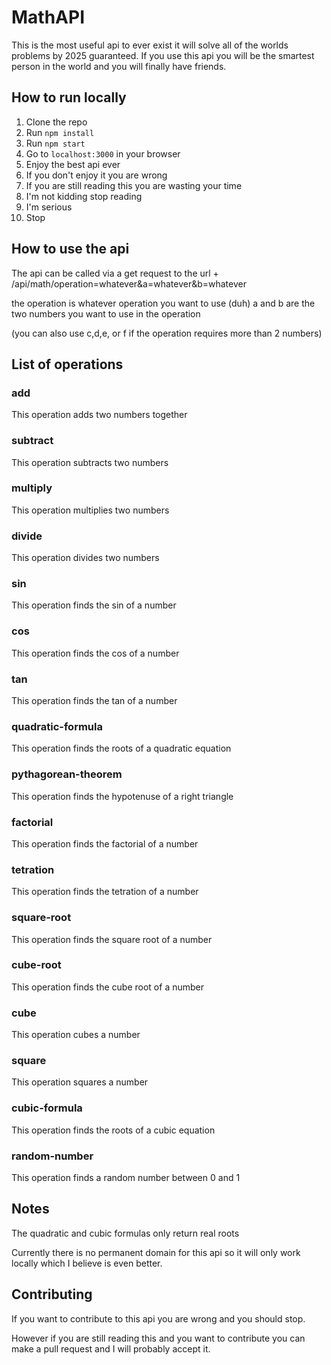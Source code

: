 # MathAPI
 
This is the most useful api to ever exist it will solve all of the worlds problems by 2025 guaranteed.
If you use this api you will be the smartest person in the world and you will finally have friends.

## How to run locally 

1. Clone the repo
2. Run `npm install`
3. Run `npm start`
4. Go to `localhost:3000` in your browser
5. Enjoy the best api ever
6. If you don't enjoy it you are wrong
7. If you are still reading this you are wasting your time
8. I'm not kidding stop reading
9. I'm serious
10. Stop

## How to use the api

The api can be called via a get request to the url + /api/math/operation=whatever&a=whatever&b=whatever

the operation is whatever operation you want to use (duh)
a and b are the two numbers you want to use in the operation 

(you can also use c,d,e, or f if the operation requires more than 2 numbers)

## List of operations

  <!-- add,subtract,multiply,divide,sin,cos,tan,quadratic-formula, 
    pythagorean-theorem, factorial, tetration, square-root, cube-root, 
    cube, square, cubic-formula, random-number, -->

### add

This operation adds two numbers together

### subtract

This operation subtracts two numbers

### multiply

This operation multiplies two numbers

### divide

This operation divides two numbers

### sin

This operation finds the sin of a number

### cos

This operation finds the cos of a number

### tan

This operation finds the tan of a number

### quadratic-formula

This operation finds the roots of a quadratic equation

### pythagorean-theorem

This operation finds the hypotenuse of a right triangle

### factorial

This operation finds the factorial of a number

### tetration

This operation finds the tetration of a number

### square-root

This operation finds the square root of a number

### cube-root

This operation finds the cube root of a number

### cube

This operation cubes a number

### square

This operation squares a number

### cubic-formula

This operation finds the roots of a cubic equation

### random-number

This operation finds a random number between 0 and 1

## Notes

The quadratic and cubic formulas only return real roots 

Currently there is no permanent domain for this api so it will only work locally which I believe is even better.

## Contributing

If you want to contribute to this api you are wrong and you should stop.

However if you are still reading this and you want to contribute you can make a pull request and I will probably accept it.
